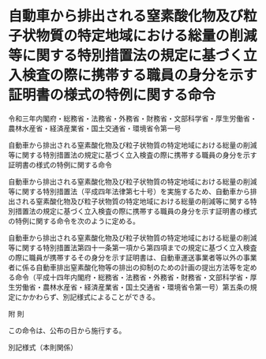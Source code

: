 # 自動車から排出される窒素酸化物及び粒子状物質の特定地域における総量の削減等に関する特別措置法の規定に基づく立入検査の際に携帯する職員の身分を示す証明書の様式の特例に関する命令

令和三年内閣府・総務省・法務省・外務省・財務省・文部科学省・厚生労働省・農林水産省・経済産業省・国土交通省・環境省令第一号

自動車から排出される窒素酸化物及び粒子状物質の特定地域における総量の削減等に関する特別措置法の規定に基づく立入検査の際に携帯する職員の身分を示す証明書の様式の特例に関する命令

自動車から排出される窒素酸化物及び粒子状物質の特定地域における総量の削減等に関する特別措置法（平成四年法律第七十号）を実施するため、自動車から排出される窒素酸化物及び粒子状物質の特定地域における総量の削減等に関する特別措置法の規定に基づく立入検査の際に携帯する職員の身分を示す証明書の様式の特例に関する命令を次のように定める。

自動車から排出される窒素酸化物及び粒子状物質の特定地域における総量の削減等に関する特別措置法第四十一条第一項から第四項までの規定に基づく立入検査の際に職員が携帯するその身分を示す証明書は、自動車運送事業者等以外の事業者に係る自動車排出窒素酸化物等の排出の抑制のための計画の提出方法等を定める命令（平成十四年内閣府・総務省・法務省・外務省・財務省・文部科学省・厚生労働省・農林水産省・経済産業省・国土交通省・環境省令第一号）第五条の規定にかかわらず、別記様式によることができる。

附 則

この命令は、公布の日から施行する。

別記様式（本則関係）

[](/./pict/503M60001ffa001_202108181714_001.pdf)
